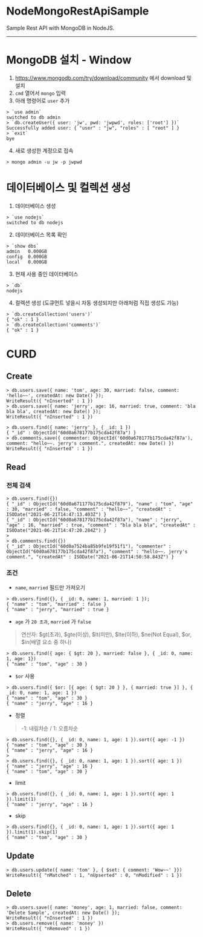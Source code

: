 # NodeMongoRestApiSample
Sample Rest API with MongoDB in NodeJS.


---

# MongoDB 설치 - Window

  1. https://www.mongodb.com/try/download/community 에서 download 및 설치
  2. `cmd` 열어서 `mongo` 입력
  3. 아래 명령어로 `user` 추가
  ~~~shell
  > `use admin`
  switched to db admin
  > `db.createUser({ user: 'jw', pwd: 'jwpwd', roles: ['root'] })`
  Successfully added user: { "user" : "jw", "roles" : [ "root" ] }
  > `exit`
  bye

  ~~~
  4. 새로 생성한 계정으로 접속
  ~~~shell
  > mongo admin -u jw -p jwpwd
  ~~~

# 데이터베이스 및 컬렉션 생성

1. 데이터베이스 생성
~~~shell
> `use nodejs`
switched to db nodejs
~~~

2. 데이터베이스 목록 확인
~~~shell
> `show dbs`
admin   0.000GB
config  0.000GB
local   0.000GB
~~~

3. 현재 사용 중인 데이터베이스
~~~shell
> `db`
nodejs
~~~

4. 컬렉션 생성 (도큐먼트 넣을시 자동 생성되지만 아래처럼 직접 생성도 가능)
~~~shell
> `db.createCollection('users')`
{ "ok" : 1 }
> `db.createCollection('comments')`
{ "ok" : 1 }
~~~


# CURD

## Create
~~~shell
> db.users.save({ name: 'tom', age: 30, married: false, comment: 'hello~~', createdAt: new Date() });
WriteResult({ "nInserted" : 1 })
> db.users.save({ name: 'jerry', age: 16, married: true, comment: 'bla bla bla', createdAt: new Date() });
WriteResult({ "nInserted" : 1 })

> db.users.find({ name: 'jerry' }, { _id: 1 })
{ "_id" : ObjectId("60d0a678177b175cda42f87a") }
> db.comments.save({ commenter: ObjectId('60d0a678177b175cda42f87a'), comment: "hello~~. jerry's comment.", createdAt: new Date() })
WriteResult({ "nInserted" : 1 })
~~~

## Read

### 전체 검색
~~~shell
> db.users.find({})
{ "_id" : ObjectId("60d0a671177b175cda42f879"), "name" : "tom", "age" : 30, "married" : false, "comment" : "hello~~", "createdAt" : ISODate("2021-06-21T14:47:13.403Z") }
{ "_id" : ObjectId("60d0a678177b175cda42f87a"), "name" : "jerry", "age" : 16, "married" : true, "comment" : "bla bla bla", "createdAt" : ISODate("2021-06-21T14:47:20.284Z") }
>
> db.comments.find({})
{ "_id" : ObjectId("60d0a7524ba85b9fe19f51f1"), "commenter" : ObjectId("60d0a678177b175cda42f87a"), "comment" : "hello~~. jerry's comment.", "createdAt" : ISODate("2021-06-21T14:50:58.843Z") }
~~~

### 조건

* `name`, `married` 필드만 가져오기
~~~shell
> db.users.find({}, { _id: 0, name: 1, married: 1 });
{ "name" : "tom", "married" : false }
{ "name" : "jerry", "married" : true }
~~~

* `age` 가 `20 초과`, `married` 가 `false`
> 연산자: $gt(초과), $gte(이상), $lt(미만), $lte(이하), $ne(Not Equal), $or, $in(배열 요소 중 하나)
~~~shell
> db.users.find({ age: { $gt: 20 }, married: false }, { _id: 0, name: 1, age: 1})
{ "name" : "tom", "age" : 30 }
~~~

* `$or` 사용
~~~shell
> db.users.find({ $or: [{ age: { $gt: 20 } }, { married: true }] }, { _id: 0, name: 1, age: 1 })
{ "name" : "tom", "age" : 30 }
{ "name" : "jerry", "age" : 16 }
~~~

* 정렬
> -1: 내림차순 / 1: 오름차순
~~~shell
> db.users.find({}, { _id: 0, name: 1, age: 1 }).sort({ age: -1 })
{ "name" : "tom", "age" : 30 }
{ "name" : "jerry", "age" : 16 }
>
> db.users.find({}, { _id: 0, name: 1, age: 1 }).sort({ age: 1 })
{ "name" : "jerry", "age" : 16 }
{ "name" : "tom", "age" : 30 }
~~~

* limit
~~~shell
> db.users.find({}, { _id: 0, name: 1, age: 1 }).sort({ age: 1 }).limit(1)
{ "name" : "jerry", "age" : 16 }
~~~

* skip
~~~shell
> db.users.find({}, { _id: 0, name: 1, age: 1 }).sort({ age: 1 }).limit(1).skip(1)
{ "name" : "tom", "age" : 30 }
~~~

## Update
~~~shell
> db.users.update({ name: 'tom' }, { $set: { comment: 'Wow~~' }})
WriteResult({ "nMatched" : 1, "nUpserted" : 0, "nModified" : 1 })
~~~

## Delete
~~~shell
> db.users.save({ name: 'money', age: 1, married: false, comment: 'Delete Sample', createdAt: new Date() });
WriteResult({ "nInserted" : 1 })
> db.users.remove({ name: 'money' })
WriteResult({ "nRemoved" : 1 })
~~~

